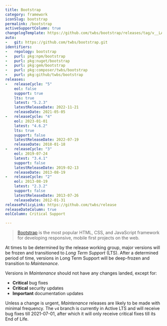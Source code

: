 ```yaml
---
title: Bootstrap
category: framework
iconSlug: bootstrap
permalink: /bootstrap
activeSupportColumn: true
changelogTemplate: https://github.com/twbs/bootstrap/releases/tag/v__LATEST__
auto:
-   git: https://github.com/twbs/bootstrap.git
identifiers:
-   repology: bootstrap
-   purl: pkg:npm/bootstrap
-   purl: pkg:nuget/bootstrap
-   purl: pkg:gem/bootstrap
-   purl: pkg:composer/twbs/bootstrap
-   purl: pkg:github/twbs/bootstrap
releases:
-   releaseCycle: "5"
    eol: false
    support: true
    lts: true
    latest: "5.2.3"
    latestReleaseDate: 2022-11-21
    releaseDate: 2021-05-05
-   releaseCycle: "4"
    eol: 2023-01-01
    latest: "4.6.2"
    lts: true
    support: false
    latestReleaseDate: 2022-07-19
    releaseDate: 2018-01-18
-   releaseCycle: "3"
    eol: 2019-07-24
    latest: "3.4.1"
    support: false
    latestReleaseDate: 2019-02-13
    releaseDate: 2013-08-19
-   releaseCycle: "2"
    eol: 2013-08-19
    latest: "2.3.2"
    support: false
    latestReleaseDate: 2013-07-26
    releaseDate: 2012-01-31
releasePolicyLink: https://github.com/twbs/release
releaseDateColumn: true
eolColumn: Critical Support

---
```


> [Bootstrap](https://getbootstrap.com/) is the most popular HTML, CSS, and JavaScript framework for developing responsive, mobile first projects on the web.

At times to be determined by the release working group, major versions will be frozen and transitioned to _Long Term Support_ (LTS). After a determined period of time, versions in Long Term Support will be deep-frozen and transition to _Maintenance_.

Versions in _Maintenance_ should not have any changes landed, except for:

- **Critical** bug fixes
- **Critical** security updates
- **Important** documentation updates

Unless a change is urgent, _Maintenance_ releases are likely to be made with minimal frequency. The `v4` branch is currently in Active LTS and will receive bug fixes till 2021-07-01, after which it will only receive critical fixes till its End of Life.
